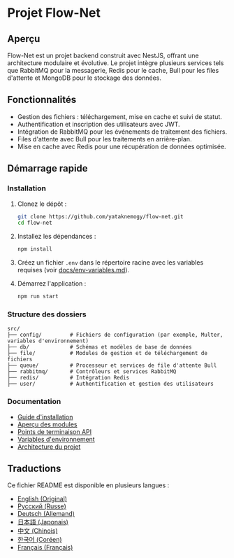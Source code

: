 
# Projet Flow-Net

## Aperçu
Flow-Net est un projet backend construit avec NestJS, offrant une architecture modulaire et évolutive. Le projet intègre plusieurs services tels que RabbitMQ pour la messagerie, Redis pour le cache, Bull pour les files d'attente et MongoDB pour le stockage des données.

## Fonctionnalités
- Gestion des fichiers : téléchargement, mise en cache et suivi de statut.
- Authentification et inscription des utilisateurs avec JWT.
- Intégration de RabbitMQ pour les événements de traitement des fichiers.
- Files d'attente avec Bull pour les traitements en arrière-plan.
- Mise en cache avec Redis pour une récupération de données optimisée.

## Démarrage rapide

### Installation
1. Clonez le dépôt :
   ```bash
   git clone https://github.com/yataknemogy/flow-net.git
   cd flow-net
   ```
2. Installez les dépendances :
   ```bash
   npm install
   ```

3. Créez un fichier `.env` dans le répertoire racine avec les variables requises (voir [docs/env-variables.md](../docs/env-variables.md)).

4. Démarrez l'application :
   ```bash
   npm run start
   ```

### Structure des dossiers
```plaintext
src/
├── config/         # Fichiers de configuration (par exemple, Multer, variables d'environnement)
├── db/             # Schémas et modèles de base de données
├── file/           # Modules de gestion et de téléchargement de fichiers
├── queue/          # Processeur et services de file d'attente Bull
├── rabbitmq/       # Contrôleurs et services RabbitMQ
├── redis/          # Intégration Redis
├── user/           # Authentification et gestion des utilisateurs
```

### Documentation
- [Guide d'installation](../docs/installation.md)
- [Aperçu des modules](../docs/modules.md)
- [Points de terminaison API](../docs/api-endpoints.md)
- [Variables d'environnement](../docs/env-variables.md)
- [Architecture du projet](../docs/architecture.md)

## Traductions
Ce fichier README est disponible en plusieurs langues :
- [English (Original)](../README.md)
- [Русский (Russe)](README.ru.md)
- [Deutsch (Allemand)](README.de.md)
- [日本語 (Japonais)](README.ja.md)
- [中文 (Chinois)](README.zh.md)
- [한국어 (Coréen)](README.ko.md)
- [Français (Français)](README.fr.md)
    